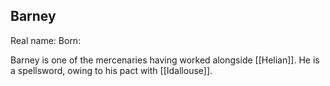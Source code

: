 ## Barney
Real name: 
Born:

Barney is one of the mercenaries having worked alongside [[Helian]]. He is a spellsword, owing to his pact with [[Idallouse]].